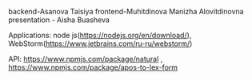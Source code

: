 backend-Asanova Taisiya
frontend-Muhitdinova Manizha Alovitdinovna
presentation - Aisha Buasheva


Applications: node js(https://nodejs.org/en/download/), WebStorm(https://www.jetbrains.com/ru-ru/webstorm/)

API:  https://www.npmjs.com/package/natural , https://www.npmjs.com/package/apos-to-lex-form
